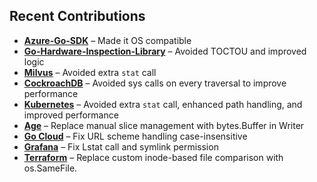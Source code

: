 ## Recent Contributions

- **[Azure-Go-SDK](https://github.com/Azure/azure-sdk-for-go/pull/24040)** – Made it OS compatible  
- **[Go-Hardware-Inspection-Library](https://github.com/jaypipes/ghw/pull/400)** – Avoided TOCTOU and improved logic  
- **[Milvus](https://github.com/milvus-io/milvus/pull/39623)** – Avoided extra `stat` call  
- **[CockroachDB](https://github.com/cockroachdb/cockroach/pull/139108)** – Avoided sys calls on every traversal to improve performance  
- **[Kubernetes](https://github.com/kubernetes/kubernetes/pull/129944)** – Avoided extra `stat` call, enhanced path handling, and improved performance
- **[Age](https://github.com/FiloSottile/age/pull/619)** – Replace manual slice management with bytes.Buffer in Writer 
- **[Go Cloud](https://github.com/google/go-cloud/pull/3521)** – Fix URL scheme handling case-insensitive 
- **[Grafana](https://github.com/grafana/grafana/pull/100319)** – Fix Lstat call and symlink permission
- **[Terraform](https://github.com/hashicorp/terraform/pull/36562)** – Replace custom inode-based file comparison with os.SameFile. 

